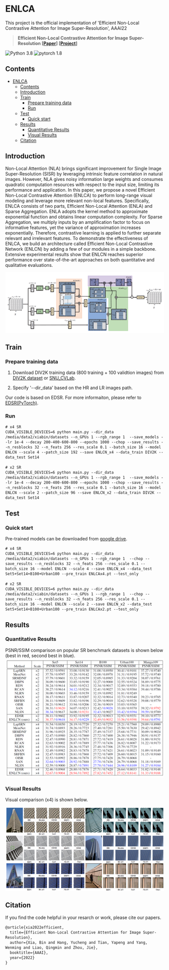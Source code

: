 # ENLCA

This project is the official implementation of 'Efficient Non-Local Contrastive Attention for Image Super-Resolution', AAAI22
> **Efficient Non-Local Contrastive Attention for Image Super-Resolution [[Paper](https://arxiv.org/pdf/2201.03794.pdf)] [[Project](https://github.com/Zj-BinXia/ENLCA)]**

![Python 3.8](https://img.shields.io/badge/python-3.8-green.svg?style=plastic)
![pytorch 1.8](https://img.shields.io/badge/pytorch-1.8-green.svg?style=plastic)

## Contents
- [ENLCA](#enlca)
  - [Contents](#contents)
  - [Introduction](#introduction)
  - [Train](#train)
    - [Prepare training data](#prepare-training-data)
    - [Run](#run)
  - [Test](#test)
    - [Quick start](#quick-start)
  - [Results](#results)
    - [Quantitative Results](#quantitative-results)
    - [Visual Results](#visual-results)
  - [Citation](#citation)

## Introduction
Non-Local Attention (NLA) brings significant improvement for Single Image Super-Resolution (SISR) by leveraging intrinsic feature correlation in natural images. However, NLA gives noisy information large weights and consumes quadratic computation resources with respect to the input size, limiting its performance and application. In this paper, we propose a novel Efficient Non-Local Contrastive Attention (ENLCA) to perform long-range visual modeling and leverage more relevant non-local features. Specifically, ENLCA consists of two parts, Efficient Non-Local Attention (ENLA) and Sparse Aggregation. ENLA adopts the kernel method to approximate exponential function and obtains linear computation complexity. For Sparse Aggregation, we multiply inputs by an amplification factor to focus on informative features, yet the variance of approximation increases exponentially. Therefore, contrastive learning is applied to further separate relevant and irrelevant features. To demonstrate the effectiveness of ENLCA, we build an architecture called Efficient Non-Local Contrastive Network (ENLCN) by adding a few of our modules in a simple backbone. Extensive experimental results show that ENLCN reaches superior performance over state-of-the-art approaches on both quantitative and qualitative evaluations.

![](figs/process.jpg)


## Train
### Prepare training data 
1. Download DIV2K training data (800 training + 100 validtion images) from [DIV2K dataset](https://data.vision.ee.ethz.ch/cvl/DIV2K/) or [SNU_CVLab](https://cv.snu.ac.kr/research/EDSR/DIV2K.tar).

2. Specify '--dir_data' based on the HR and LR images path. 

Our code is based on EDSR. For more informaiton, please refer to [EDSR(PyTorch)](https://github.com/thstkdgus35/EDSR-PyTorch).

### Run
```shell
# x4 SR
CUDA_VISIBLE_DEVICES=6 python main.py --dir_data /media/data2/xiabin/datasets --n_GPUs 1 --rgb_range 1  --save_models --lr 1e-4 --decay 200-400-600-800 --epochs 1000 --chop --save_results --n_resblocks 32 --n_feats 256 --res_scale 0.1 --batch_size 16 --model ENLCN --scale 4 --patch_size 192 --save ENLCN_x4 --data_train DIV2K --data_test Set14

# x2 SR
CUDA_VISIBLE_DEVICES=6 python main.py --dir_data /media/data2/xiabin/datasets --n_GPUs 1 --rgb_range 1  --save_models --lr 1e-4 --decay 200-400-600-800 --epochs 1000 --chop --save_results --n_resblocks 32 --n_feats 256 --res_scale 0.1 --batch_size 16 --model ENLCN --scale 2 --patch_size 96 --save ENLCN_x2 --data_train DIV2K --data_test Set14
```



## Test
### Quick start

Pre-trained models can be downloaded from [google drive](https://drive.google.com/drive/folders/1jYdMA0ocnb-DAr71YhOduuCySOxhoAeX?usp=sharing). 

```shell
# x4 SR
CUDA_VISIBLE_DEVICES=6 python main.py --dir_data /media/data2/xiabin/datasets --n_GPUs 1 --rgb_range 1  --chop --save_results --n_resblocks 32 --n_feats 256 --res_scale 0.1 --batch_size 16 --model ENLCN --scale 4 --save ENLCN_x4 --data_test Set5+Set14+B100+Urban100 --pre_train ENLCAx4.pt --test_only

# x2 SR
CUDA_VISIBLE_DEVICES=6 python main.py --dir_data /media/data2/xiabin/datasets --n_GPUs 1 --rgb_range 1  --chop --save_results --n_resblocks 32 --n_feats 256 --res_scale 0.1 --batch_size 16 --model ENLCN --scale 2 --save ENLCN_x2 --data_test Set5+Set14+B100+Urban100 --pre_train ENLCAx2.pt --test_only
```

## Results
### Quantitative Results
PSNR/SSIM comparison on popular SR benchmark datasets is shown below (best in red, second best in blue).
![](figs/quan.jpg)

### Visual Results
Visual comparison (x4)  is shown below.

![](figs/qual.jpg)

## Citation
If you find the code helpful in your resarch or work, please cite our papers.
```
@article{xia2022efficient,
  title={Efficient Non-Local Contrastive Attention for Image Super-Resolution},
  author={Xia, Bin and Hang, Yucheng and Tian, Yapeng and Yang, Wenming and Liao, Qingmin and Zhou, Jie},
  booktitle={AAAI},
  year={2022}
}
```


